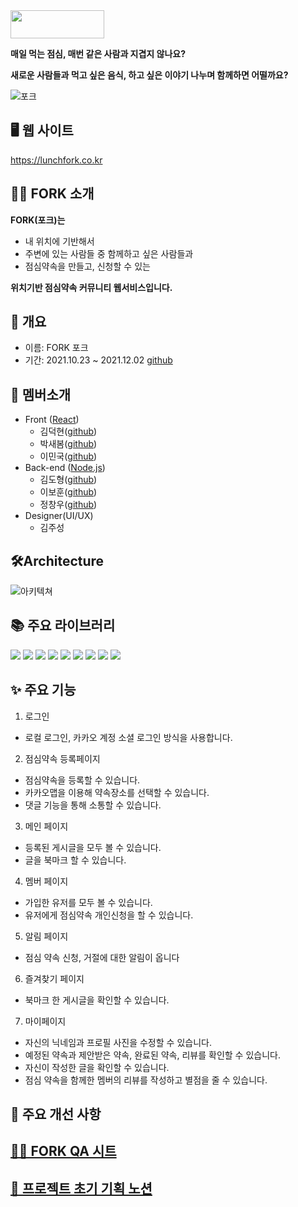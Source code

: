 <img src="https://user-images.githubusercontent.com/66337717/144428910-c1a8cb86-7bf3-4c0c-87bf-b2002e47b4ff.jpg" width="150" height="45">

**매일 먹는 점심, 매번 같은 사람과 지겹지 않나요?**

**새로운 사람들과 먹고 싶은 음식, 하고 싶은 이야기 나누며 함께하면 어떨까요?**

![포크](https://user-images.githubusercontent.com/89914920/144397596-916fb4e0-afa5-410e-92a7-6035ac258bc4.png)

## 🖥 웹 사이트

https://lunchfork.co.kr

## 👨‍🎨 FORK 소개

**FORK(포크)는**

- 내 위치에 기반해서
- 주변에 있는 사람들 중 함께하고 싶은 사람들과
- 점심약속을 만들고, 신청할 수 있는

**위치기반 점심약속 커뮤니티 웹서비스입니다.**

## 📌 개요

- 이름: FORK 포크
- 기간: 2021.10.23 ~ 2021.12.02
[github](#https://github.com/MinGuk90/)
## 🤖 멤버소개
- Front ([React](https://github.com/hanghae99-LunchTogether/LunchTogether_Front_End))
    - 김덕현([github](https://github.com/deokhyun-dev))
    - 박새봄([github](https://github.com/bomboming))
    - 이민국([github](https://github.com/MinGuk90))
- Back-end ([Node.js](https://github.com/hanghae99-LunchTogether/LunchTogether_Back_End))
    - 김도형([github](https://github.com/leubenia))
    - 이보훈([github](https://github.com/ebohoon))
    - 정창우([github](https://github.com/togongs))
- Designer(UI/UX)
    - 김주성

## 🛠Architecture

![아키텍쳐](https://user-images.githubusercontent.com/89914920/144398054-1c23497f-7e77-46aa-83ee-a4897c487195.png)

## 📚 주요 라이브러리

<img src="https://img.shields.io/badge/React-17.0.2-61DAFB?style=flat-square&logo=React&logoColor=white"/> <img src="https://img.shields.io/badge/React Router-5.3.0-CA4245?style=flat-square&logo=React Router&logoColor=white"/> <img src="https://img.shields.io/badge/firebase-1.22.15-FFCA28?style=flat-square&logo=firebase&logoColor=white"/> <img src="https://img.shields.io/badge/Axios-0.23.0-764ABC?style=flat-square&logo=Axios&logoColor=white"/> <img src="https://img.shields.io/badge/Socket.io-4.4.0-010101?style=flat-square&logo=Socket.io&logoColor=white"/> <img src="https://img.shields.io/badge/Redux-4.1.1-764ABC?style=flat-square&logo=Redux&logoColor=white"/> <img src="https://img.shields.io/badge/Lodash-4.17.21-3492FF?style=flat-square&logo=Lodash&logoColor=white"/> <img src="https://img.shields.io/badge/styled components-5.3.1-DB7093?style=flat-square&logo=styled-components&logoColor=white"/> <img src="https://img.shields.io/badge/MaterialUI-5.0.6-0081CB?style=flat-square&logo=Material-UI&logoColor=white"/>

## ✨ 주요 기능
1. 로그인
* 로컬 로그인, 카카오 계정 소셜 로그인 방식을 사용합니다.

2. 점심약속 등록페이지
* 점심약속을 등록할 수 있습니다.
* 카카오맵을 이용해 약속장소를 선택할 수 있습니다.
* 댓글 기능을 통해 소통할 수 있습니다.

3. 메인 페이지
* 등록된 게시글을 모두 볼 수 있습니다.
* 글을 북마크 할 수 있습니다.

4. 멤버 페이지
* 가입한 유저를 모두 볼 수 있습니다.
* 유저에게 점심약속 개인신청을 할 수 있습니다.

5. 알림 페이지
* 점심 약속 신청, 거절에 대한 알림이 옵니다

6. 즐겨찾기 페이지
* 북마크 한 게시글을 확인할 수 있습니다.

7. 마이페이지
* 자신의 닉네임과 프로필 사진을 수정할 수 있습니다.
* 예정된 약속과 제안받은 약속, 완료된 약속, 리뷰를 확인할 수 있습니다.
* 자신이 작성한 글을 확인할 수 있습니다.
* 점심 약속을 함께한 멤버의 리뷰를 작성하고 별점을 줄 수 있습니다.

## 🔨 주요 개선 사항

## [👨‍🎨 FORK QA 시트](https://docs.google.com/spreadsheets/d/1swGMGL0hEIzGJwoVXUWcogfXgQszD_1iiOhAsA6Lp6s/edit#gid=0)

## [🎨 프로젝트 초기 기획 노션](https://juniper-airbus-ec4.notion.site/3-FORK-42f7f98d28924584b813293e16706382)



